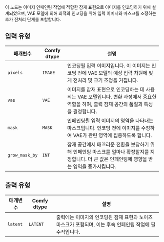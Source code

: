 
이 노드는 이미지 인페인팅 작업에 적합한 잠재 표현으로 이미지를 인코딩하기 위해 설계되었으며, VAE 모델에 의해 최적의 인코딩을 위해 입력 이미지와 마스크를 조정하는 추가 전처리 단계를 포함합니다.
## 입력 유형

| 매개변수 | Comfy dtype | 설명 |
|-----------|-------------|-------------|
| `pixels`  | `IMAGE`     | 인코딩될 입력 이미지입니다. 이 이미지는 인코딩 전에 VAE 모델의 예상 입력 차원에 맞게 전처리 및 크기 조정을 거칩니다. |
| `vae`     | `VAE`       | 이미지를 잠재 표현으로 인코딩하는 데 사용되는 VAE 모델입니다. 변환 과정에서 중요한 역할을 하며, 출력 잠재 공간의 품질과 특성을 결정합니다. |
| `mask`    | `MASK`      | 인페인팅될 입력 이미지의 영역을 나타내는 마스크입니다. 인코딩 전에 이미지를 수정하여 VAE가 관련 영역에 집중하도록 합니다. |
| `grow_mask_by` | `INT` | 잠재 공간에서 매끄러운 전환을 보장하기 위해 인페인팅 마스크를 얼마나 확장할지를 지정합니다. 더 큰 값은 인페인팅에 영향을 받는 영역을 증가시킵니다. |

## 출력 유형

| 매개변수 | Comfy dtype | 설명 |
|-----------|-------------|-------------|
| `latent`  | `LATENT`    | 출력에는 이미지의 인코딩된 잠재 표현과 노이즈 마스크가 포함되며, 이는 후속 인페인팅 작업에 필수적입니다. |